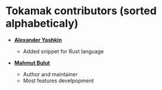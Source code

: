 Tokamak contributors (sorted alphabeticaly)
===========================================

* **[Alexander Yashkin](https://github.com/ithamsteri)**

  * Added snippet for Rust language

* **[Mahmut Bulut](https://github.com/vertexclique)**

  * Author and maintainer
  * Most features develpopment
